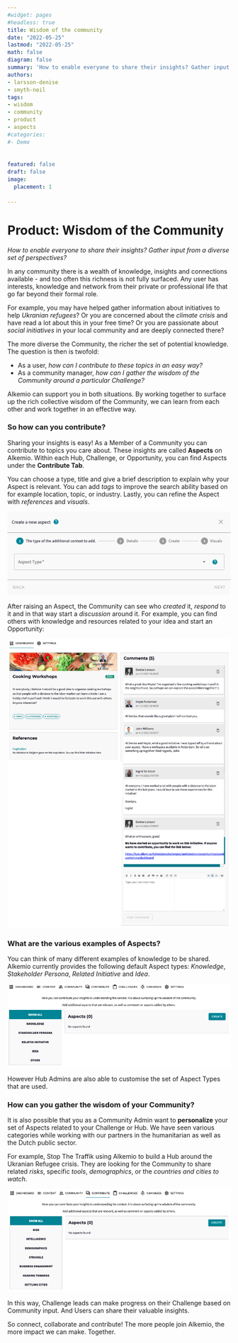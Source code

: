 ```yaml
---
#widget: pages
#headless: true
title: Wisdom of the community
date: "2022-05-25"
lastmod: "2022-05-25"
math: false
diagram: false
summary: 'How to enable everyone to share their insights? Gather input from a diverse set of perspectives?'
authors:
- larsson-denise
- smyth-neil
tags:
- wisdom 
- community
- product
- aspects
#categories:
#- Demo


featured: false
draft: false
image:
  placement: 1
  
---
```


# Product: Wisdom of the Community

_How to enable everyone to share their insights? Gather input from a diverse set of perspectives?_

In any community there is a wealth of knowledge, insights and connections available - and too often this richness is not fully surfaced. Any user has interests, knowledge and network from their private or professional life that go far beyond their formal role. 

For example, you may have helped gather information about initiatives to help *Ukranian refugees*? Or you are concerned about the *climate crisis* and have read a lot about this in your free time? Or you are passionate about *social initiatives* in your local community and are deeply connected there? 

The more diverse the Community, the richer the set of potential knowledge. The question is then is twofold: 
* As a user, _how can I contribute to these topics in an easy way?_
* As a community manager, _how can I gather the wisdom of the Community around a particular Challenge?_

Alkemio can support you in both situations. By working together to surface up the rich collective wisdom of the Community, we can learn from each other and work together in an effective way.

### So how can you contribute? 

Sharing your insights is easy! As a Member of a Community you can contribute to topics you care about. These insights are called **Aspects** on Alkemio. Within each Hub, Challenge, or Opportunity, you can find Aspects under the **Contribute Tab**.

You can choose a type, title and give a brief description to explain why your Aspect is relevant. You can add *tags* to improve the search ability based on for example location, topic, or industry. Lastly, you can refine the Aspect with *references* and *visuals*. 

![](./aspect-create.png)

After raising an Aspect, the Community can see who *created* it, *respond* to it and in that way start a *discussion* around it. For example, you can find others with knowledge and resources related to your idea and start an Opportunity:

![](./aspect-example.png)

### What are the various examples of Aspects? 

You can think of many different examples of knowledge to be shared. Alkemio currently provides the following default Aspect types: *Knowledge*, *Stakeholder Persona*, *Related Initiative* and *Idea*. 

![](./aspect-defaults.png)

However Hub Admins are also able to customise the set of Aspect Types that are used. 

### How can you gather the wisdom of your Community?

It is also possible that you as a Community Admin want to **personalize** your set of Aspects related to your Challenge or Hub. We have seen various categories while working with our partners in the humanitarian as well as the Dutch public sector. 

For example, Stop The Traffik using Alkemio to build a Hub around the Ukranian Refugee crisis. They are looking for the Community to share related *risks*, specific *tools*, *demographics*, or the *countries and cities to watch*.

![](./aspects-stt.png)

In this way, Challenge leads can make progress on their Challenge based on Community input. And Users can share their valuable insights. 

So connect, collaborate and contribute! The more people join Alkemio, the more impact we can make. Together. 